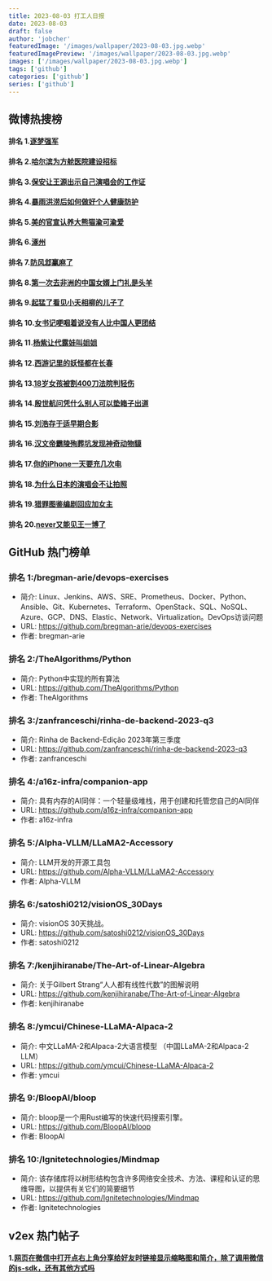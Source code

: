 ```yaml
---
title: 2023-08-03 打工人日报
date: 2023-08-03
draft: false
author: 'jobcher'
featuredImage: '/images/wallpaper/2023-08-03.jpg.webp'
featuredImagePreview: '/images/wallpaper/2023-08-03.jpg.webp'
images: ['/images/wallpaper/2023-08-03.jpg.webp']
tags: ['github']
categories: ['github']
series: ['github']
---
```


## 微博热搜榜

#### 排名 1.[逐梦强军](https://s.weibo.com/weibo?q=逐梦强军)
#### 排名 2.[哈尔滨为方舱医院建设招标](https://s.weibo.com/weibo?q=哈尔滨为方舱医院建设招标)
#### 排名 3.[保安让王源出示自己演唱会的工作证](https://s.weibo.com/weibo?q=保安让王源出示自己演唱会的工作证)
#### 排名 4.[暴雨洪涝后如何做好个人健康防护](https://s.weibo.com/weibo?q=暴雨洪涝后如何做好个人健康防护)
#### 排名 5.[美的官宣认养大熊猫渝可渝爱](https://s.weibo.com/weibo?q=美的官宣认养大熊猫渝可渝爱)
#### 排名 6.[涿州](https://s.weibo.com/weibo?q=涿州)
#### 排名 7.[防风邶赢麻了](https://s.weibo.com/weibo?q=防风邶赢麻了)
#### 排名 8.[第一次去非洲的中国女婿上门礼是头羊](https://s.weibo.com/weibo?q=第一次去非洲的中国女婿上门礼是头羊)
#### 排名 9.[起猛了看见小夭相柳的儿子了](https://s.weibo.com/weibo?q=起猛了看见小夭相柳的儿子了)
#### 排名 10.[女书记哽咽着说没有人比中国人更团结](https://s.weibo.com/weibo?q=女书记哽咽着说没有人比中国人更团结)
#### 排名 11.[杨紫让代露娃叫姐姐](https://s.weibo.com/weibo?q=杨紫让代露娃叫姐姐)
#### 排名 12.[西游记里的妖怪都在长春](https://s.weibo.com/weibo?q=西游记里的妖怪都在长春)
#### 排名 13.[18岁女孩被割400刀法院判轻伤](https://s.weibo.com/weibo?q=18岁女孩被割400刀法院判轻伤)
#### 排名 14.[殷世航问凭什么别人可以垫箱子出道](https://s.weibo.com/weibo?q=殷世航问凭什么别人可以垫箱子出道)
#### 排名 15.[刘浩存于适早期合影](https://s.weibo.com/weibo?q=刘浩存于适早期合影)
#### 排名 16.[汉文帝霸陵殉葬坑发现神奇动物貘](https://s.weibo.com/weibo?q=汉文帝霸陵殉葬坑发现神奇动物貘)
#### 排名 17.[你的iPhone一天要充几次电](https://s.weibo.com/weibo?q=你的iPhone一天要充几次电)
#### 排名 18.[为什么日本的演唱会不让拍照](https://s.weibo.com/weibo?q=为什么日本的演唱会不让拍照)
#### 排名 19.[猎罪图鉴编剧回应加女主](https://s.weibo.com/weibo?q=猎罪图鉴编剧回应加女主)
#### 排名 20.[never又能见王一博了](https://s.weibo.com/weibo?q=never又能见王一博了)
## GitHub 热门榜单

### 排名 1:/bregman-arie/devops-exercises
- 简介: Linux、Jenkins、AWS、SRE、Prometheus、Docker、Python、Ansible、Git、Kubernetes、Terraform、OpenStack、SQL、NoSQL、Azure、GCP、DNS、Elastic、Network、Virtualization。DevOps访谈问题
- URL: https://github.com/bregman-arie/devops-exercises
- 作者: bregman-arie 

### 排名 2:/TheAlgorithms/Python
- 简介: Python中实现的所有算法
- URL: https://github.com/TheAlgorithms/Python
- 作者: TheAlgorithms 

### 排名 3:/zanfranceschi/rinha-de-backend-2023-q3
- 简介: Rinha de Backend-Edição 2023年第三季度
- URL: https://github.com/zanfranceschi/rinha-de-backend-2023-q3
- 作者: zanfranceschi 

### 排名 4:/a16z-infra/companion-app
- 简介: 具有内存的AI同伴：一个轻量级堆栈，用于创建和托管您自己的AI同伴
- URL: https://github.com/a16z-infra/companion-app
- 作者: a16z-infra 

### 排名 5:/Alpha-VLLM/LLaMA2-Accessory
- 简介: LLM开发的开源工具包
- URL: https://github.com/Alpha-VLLM/LLaMA2-Accessory
- 作者: Alpha-VLLM 

### 排名 6:/satoshi0212/visionOS_30Days
- 简介: visionOS 30天挑战。
- URL: https://github.com/satoshi0212/visionOS_30Days
- 作者: satoshi0212 

### 排名 7:/kenjihiranabe/The-Art-of-Linear-Algebra
- 简介: 关于Gilbert Strang“人人都有线性代数”的图解说明
- URL: https://github.com/kenjihiranabe/The-Art-of-Linear-Algebra
- 作者: kenjihiranabe 

### 排名 8:/ymcui/Chinese-LLaMA-Alpaca-2
- 简介: 中文LLaMA-2和Alpaca-2大语言模型 （中国LLaMA-2和Alpaca-2 LLM）
- URL: https://github.com/ymcui/Chinese-LLaMA-Alpaca-2
- 作者: ymcui 

### 排名 9:/BloopAI/bloop
- 简介: bloop是一个用Rust编写的快速代码搜索引擎。
- URL: https://github.com/BloopAI/bloop
- 作者: BloopAI 

### 排名 10:/Ignitetechnologies/Mindmap
- 简介: 该存储库将以树形结构包含许多网络安全技术、方法、课程和认证的思维导图，以提供有关它们的简要细节
- URL: https://github.com/Ignitetechnologies/Mindmap
- 作者: Ignitetechnologies 

## v2ex 热门帖子

#### 1.[网页在微信中打开点右上角分享给好友时链接显示缩略图和简介，除了调用微信的js-sdk，还有其他方式吗](https://www.v2ex.com/t/961962#reply0)
